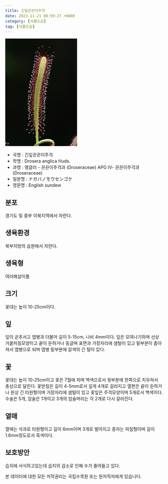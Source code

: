 ```yaml
---
title: 긴잎끈끈이주걱
date: 2023-11-21 00:59:27 +0800
category: [식물도감]
tag: [식물도감]
---
```




![긴잎끈끈이주걱](/assets/img/fileUpload/plants/basic/Droseraceae/Drosera/12036/12036_1_th2.jpg)
- 국명 : 긴잎끈끈이주걱
- 학명 : Drosera anglica Huds.
- 과명 : 앵글러 - 끈끈이주걱과 (Droseraceae) APG Ⅳ- 끈끈이주걱과 (Droseraceae)
- 일본명 : ナガバノモウセンゴケ
- 영문명 : English sundew


## 분포
경기도 및 중부 이북지역에서 자란다.
## 생육환경
북부지방의 습원에서 자란다.
## 생육형
여러해살이풀 
## 크기
꽃대는 높이 10-25cm이다.
## 잎
잎이 곧추서고 엽병과 더불어 길이 5-15cm, 나비 4mm이다. 잎은 모여나기하며 선상 거꿀피침모양이고 끝이 둔하거나 둥글며 표면과 가장자리에 샘털이 있고 밑부분이 좁아져서 엽병으로 되며 엽병 밑부분에 갈색의 긴 털이 있다.
## 꽃
꽃대는 높이 10-25cm이고 꽃은 7월에 피며 백색으로서 윗부분에 한쪽으로 치우쳐서 총상으로 달린다. 꽃받침은 길이 4-5mm로서 깊게 4개로 갈라지고 열편은 끝이 둔하거나 원상 긴 타원형이며 가장자리에 샘털이 있고 꽃잎은 주걱모양이며 5개로서 백색이다. 수술은 5개, 암술은 1개이고 3개의 암술머리는 각 2개로 다시 갈라진다.
## 열매
열매는 삭과로 타원형이고 길이 6mm이며 3개로 벌어지고 종자는 피침형이며 길이 1.6mm정도로서 흑색이다.
## 보호방안
습지에 서식하고있는데 습지의 감소로 인해 수가 줄어들고 있다.






본 데이터에 대한 모든 저작권리는 국립수목원 또는 원저작자에게 있습니다.
